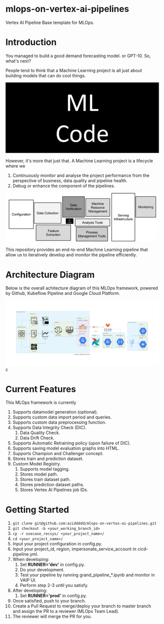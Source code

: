 # mlops-on-vertex-ai-pipelines

Vertex AI Pipeline Base template for MLOps.

# Introduction

You managed to build a good demand forecasting model. or GPT-10. So, what's next?

People tend to think that a Machine Learning project is all just about building models that can do cool things.

![alt text](https://github.com/aziddddd/mlops-on-vertex-ai-pipelines/blob/main/docs/resources/images/intro_1.png)

However, it's more that just that. A Machine Learning project is a lifecycle where we
1. Continuously monitor and analyse the project performance from the perspective of business, data quality and pipeline health.
2. Debug or enhance the component of the pipelines.

![alt text](https://github.com/aziddddd/mlops-on-vertex-ai-pipelines/blob/main/docs/resources/images/intro_2.png)

This repository provides an end-to-end Machine Learning pipeline that allow us to iteratively develop and monitor the pipeline efficiently.

# Architecture Diagram

Below is the overall achitecture diagram of this MLOps framework, powered by Github, Kubeflow Pipeline and Google Cloud Platform.

![alt text](https://github.com/aziddddd/mlops-on-vertex-ai-pipelines/blob/main/docs/resources/images/pipeline_deployment_recsys.png)c

# Current Features

This MLOps framework is currently

1. Supports datamodel generation (optional).
2. Supports custom data import period and queries.
3. Supports custom data preprocessing function.
4. Supports Data Integrity Check (DIC).
    1. Data Quality Check.
    2. Data Drift Check.
5. Supports Automatic Retraining policy (upon failure of DIC).
6. Supports saving model evaluation graphs into HTML.
7. Supports Champion and Challenger concept.
8. Stores train and prediction dataset.
9. Custom Model Registry.
    1. Supports model tagging.
    2. Stores model path.
    3. Stores train dataset path.
    4. Stores prediction dataset paths.
    5. Stores Vertex AI Pipelines job IDs.

# Getting Started

1. ```git clone git@github.com:aziddddd/mlops-on-vertex-ai-pipelines.git```
2. ```git checkout -b <your_working_branch_id>```
3. ```cp -r usecase_recsys/ <your_project_name>/```
4. ```cd <your_project_name>/```
5. Input your project configuration in config.py.
6. Input your project_id, region, impersonate_service_account in cicd-pipeline.yml.
7. When developing:
    1. Set **RUNNER='dev'** in config.py.
    2. Do your development.
    3. Test your pipeline by running grand_pipeline_*.ipynb and monitor in VAIP UI.
    4. Perform step 2-3 until you satisfy.
8. After developing:
    1. Set **RUNNER='prod'** in config.py.
9. Once satisfied, push to your branch.
10. Create a Pull Request to merge/deploy your branch to master branch and assign the PR to a reviewer (MLOps Team Lead).
11. The reviewer will merge the PR for you.
